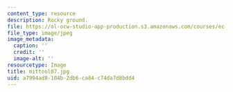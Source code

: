 ```yaml
---
content_type: resource
description: Rocky ground.
file: https://ol-ocw-studio-app-production.s3.amazonaws.com/courses/ec-s06-design-for-demining-spring-2007/a7994ad8104b2db6ca84c74da7d8bdd4_mittool07.jpg
file_type: image/jpeg
image_metadata:
  caption: ''
  credit: ''
  image-alt: ''
resourcetype: Image
title: mittool07.jpg
uid: a7994ad8-104b-2db6-ca84-c74da7d8bdd4
---
```

